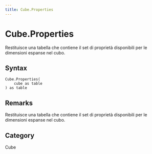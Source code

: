 ```yaml
---
title: Cube.Properties
---
```


# Cube.Properties


Restituisce una tabella che contiene il set di proprietà disponibili per le dimensioni espanse nel cubo.


## Syntax

```powerquery
Cube.Properties(
    cube as table
) as table
```


## Remarks

Restituisce una tabella che contiene il set di proprietà disponibili per le dimensioni espanse nel cubo.



## Category
Cube
